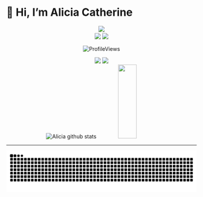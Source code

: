 # 👋 Hi, I’m Alicia Catherine

<div align="center"> <img src="https://readme-typing-svg.herokuapp.com?font=roboto&size=22&duration=4000&color=77657d&background=FF000000&center=true&lines=👽+IN+PROGRESS!+👾" width="300px"> </div>


<div align="center">

 <img width="100px" src="https://piskel-imgstore-b.appspot.com/img/023efcd9-0633-11ee-b1b2-3555d4fbe6b2.gif">
 
 

<img src="https://thumbs.gfycat.com/CircularGrossAfri;canpiedkingfisher-max-1mb.gif">

 
![ProfileViews](https://komarev.com/ghpvc/?username=catheali&color=27703c)
 
<div>
<a href="https://instagram.com/ali.snull" target="_blank"><img src="https://img.shields.io/badge/-Instagram-%23E4405F?style=for-the-badge&logo=instagram&logoColor=white" target="_blank"></a>
<a href="https://www.linkedin.com/in/alicia-alencar" target="_blank"><img src="https://img.shields.io/badge/-LinkedIn-%230077B5?style=for-the-badge&logo=linkedin&logoColor=white" target="_blank"></a>  
 
</div>
</div>

<div align="center">  
 <img width="41%" height="195px" src="https://github-readme-stats.vercel.app/api?username=catheali&show_icons=true&count_private=true&hide_border=false&theme=buefy" alt="Alicia github stats" /> 
  <img width="31%" height="195px" src="https://github-readme-stats.vercel.app/api/top-langs/?username=catheali&layout=compact&hide_border=false&theme=buefy" />

</div>

<hr>

<div align="center">
<img src="https://github.com/catheali/catheali/blob/output/github-contribution-grid-snake.svg">
</div>


